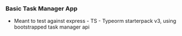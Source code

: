 ### Basic Task Manager App

- Meant to test against express - TS - Typeorm starterpack v3, using bootstrapped task manager api
